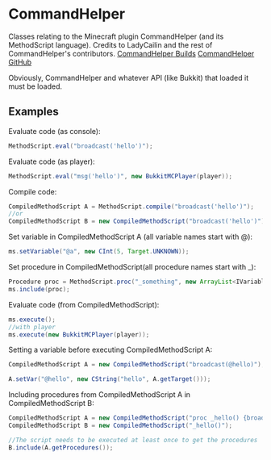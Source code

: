 CommandHelper
======
Classes relating to the Minecraft plugin CommandHelper (and its MethodScript language).
Credits to LadyCailin and the rest of CommandHelper's contributors.
[CommandHelper Builds](http://builds.enginehub.org/job/commandhelper)
[CommandHelper GitHub](https://github.com/sk89q/CommandHelper)

Obviously, CommandHelper and whatever API (like Bukkit) that loaded it must be loaded.

Examples
------
Evaluate code (as console):
```java
MethodScript.eval("broadcast('hello')");
```

Evaluate code (as player):
```java
MethodScript.eval("msg('hello')", new BukkitMCPlayer(player));
```

Compile code:
```java
CompiledMethodScript A = MethodScript.compile("broadcast('hello')");
//or
CompiledMethodScript B = new CompiledMethodScript("broadcast('hello')");
```

Set variable in CompiledMethodScript A (all variable names start with @):
```java
ms.setVariable("@a", new CInt(5, Target.UNKNOWN));
```

Set procedure in CompiledMethodScript(all procedure names start with _):
```java
Procedure proc = MethodScript.proc("_something", new ArrayList<IVariable>(), "broadcast('hello')");
ms.include(proc);
```

Evaluate code (from CompiledMethodScript):
```java
ms.execute();
//with player
ms.execute(new BukkitMCPlayer(player));
```

Setting a variable before executing CompiledMethodScript A:
```java
CompiledMethodScript A = new CompiledMethodScript("broadcast(@hello)");

A.setVar("@hello", new CString("hello", A.getTarget()));
```

Including procedures from CompiledMethodScript A in CompiledMethodScript B:
```java
CompiledMethodScript A = new CompiledMethodScript("proc _hello() {broadcast('hello')}");
CompiledMethodScript B = new CompiledMethodScript("_hello()");

//The script needs to be executed at least once to get the procedures
B.include(A.getProcedures());
```
